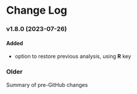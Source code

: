 # Change Log
 
### v1.8.0 (2023-07-26)
  
#### Added
- option to restore previous analysis, using **R** key 


### Older
Summary of pre-GitHub changes

